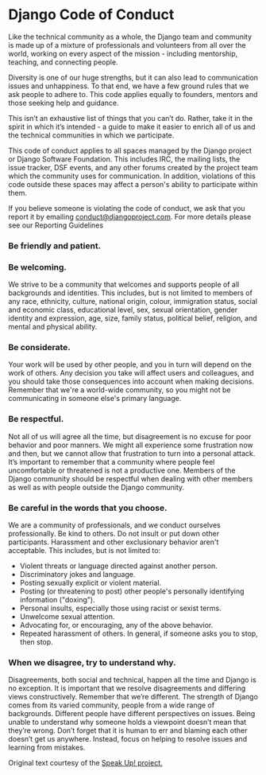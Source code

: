 # Django Code of Conduct

Like the technical community as a whole, the Django team and community is made
up of a mixture of professionals and volunteers from all over the world, working
on every aspect of the mission - including mentorship, teaching, and connecting
people.

Diversity is one of our huge strengths, but it can also lead to communication
issues and unhappiness. To that end, we have a few ground rules that we ask
people to adhere to. This code applies equally to founders, mentors and those
seeking help and guidance.

This isn’t an exhaustive list of things that you can’t do. Rather, take it in
the spirit in which it’s intended - a guide to make it easier to enrich all of
us and the technical communities in which we participate.

This code of conduct applies to all spaces managed by the Django project or
Django Software Foundation. This includes IRC, the mailing lists, the issue
tracker, DSF events, and any other forums created by the project team which the
community uses for communication. In addition, violations of this code outside
these spaces may affect a person's ability to participate within them.

If you believe someone is violating the code of conduct, we ask that you report
it by emailing conduct@djangoproject.com. For more details please see our
Reporting Guidelines

### Be friendly and patient.

### Be welcoming.
We strive to be a community that welcomes and supports people of all backgrounds
and identities. This includes, but is not limited to members of any race,
ethnicity, culture, national origin, colour, immigration status, social and
economic class, educational level, sex, sexual orientation, gender identity and
expression, age, size, family status, political belief, religion, and mental and
physical ability.

### Be considerate. 
Your work will be used by other people, and you in turn will depend on the work
of others. Any decision you take will affect users and colleagues, and you
should take those consequences into account when making decisions. Remember that
we're a world-wide community, so you might not be communicating in someone
else's primary language.

### Be respectful.
Not all of us will agree all the time, but disagreement is no excuse for poor
behavior and poor manners. We might all experience some frustration now and
then, but we cannot allow that frustration to turn into a personal attack. It’s
important to remember that a community where people feel uncomfortable or
threatened is not a productive one. Members of the Django community should be
respectful when dealing with other members as well as with people outside the
Django community.

### Be careful in the words that you choose. 
We are a community of professionals, and we conduct ourselves professionally. Be
kind to others. Do not insult or put down other participants. Harassment and
other exclusionary behavior aren't acceptable. This includes, but is not limited
to:
* Violent threats or language directed against another person.
* Discriminatory jokes and language.
* Posting sexually explicit or violent material.
* Posting (or threatening to post) other people's personally identifying
  information ("doxing").
* Personal insults, especially those using racist or sexist terms.
* Unwelcome sexual attention.
* Advocating for, or encouraging, any of the above behavior.
* Repeated harassment of others. In general, if someone asks you to stop, then
  stop.

### When we disagree, try to understand why. 
Disagreements, both social and technical, happen all the time and Django is no
exception. It is important that we resolve disagreements and differing views
constructively. Remember that we’re different. The strength of Django comes from
its varied community, people from a wide range of backgrounds. Different people
have different perspectives on issues. Being unable to understand why someone
holds a viewpoint doesn’t mean that they’re wrong. Don’t forget that it is human
to err and blaming each other doesn’t get us anywhere. Instead, focus on helping
to resolve issues and learning from mistakes.

Original text courtesy of the [Speak Up!
project.](http://web.archive.org/web/20141109123859/http://speakup.io/coc.html)
